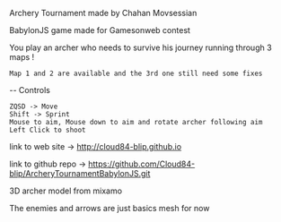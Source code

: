 Archery Tournament made by Chahan Movsessian


BabylonJS game made for Gamesonweb contest


You play an archer who needs to survive his journey running through 3 maps !

    Map 1 and 2 are available and the 3rd one still need some fixes

-- Controls

    ZQSD -> Move
    Shift -> Sprint
    Mouse to aim, Mouse down to aim and rotate archer following aim
    Left Click to shoot


link to web site -> http://cloud84-blip.github.io

link to github repo -> https://github.com/Cloud84-blip/ArcheryTournamentBabylonJS.git

3D archer model from mixamo

The enemies and arrows are just basics mesh for now
